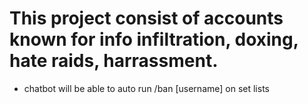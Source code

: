 # This project consist of accounts known for info infiltration, doxing, hate raids, harrassment.

- chatbot will be able to auto run /ban [username] on set lists